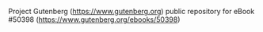 Project Gutenberg (https://www.gutenberg.org) public repository for eBook #50398 (https://www.gutenberg.org/ebooks/50398)
